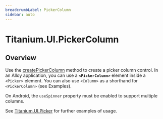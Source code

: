```yaml
---
breadcrumbLabel: PickerColumn
sidebar: auto
---
```


# Titanium.UI.PickerColumn

<ProxySummary/>

## Overview

Use the [createPickerColumn](Titanium.UI.createPickerColumn) method to create a picker column control. In an Alloy application,
you can use a **`<PickerColumn>`** element inside a `<Picker>` element. You can also use `<Column>`
as a shorthand for `<PickerColumn>` (see Examples).

On Android, the `useSpinner` property must be enabled to support multiple columns.

See [Titanium.UI.Picker](Titanium.UI.Picker) for further examples of usage.

<ApiDocs/>
